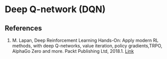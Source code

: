 # Deep Q-network \(DQN\)

## References

1. M. Lapan, Deep Reinforcement Learning Hands-On: Apply modern RL methods, with deep Q-networks, value iteration, policy gradients,TRPO, AlphaGo Zero and more. Packt Publishing Ltd, 2018.1. [Link](https://www.amazon.com/gp/product/1838826998/)

